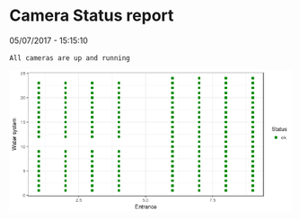 Camera Status report
================
05/07/2017 - 15:15:10

    All cameras are up and running

![](camreport_files/figure-markdown_github/unnamed-chunk-2-1.png)
